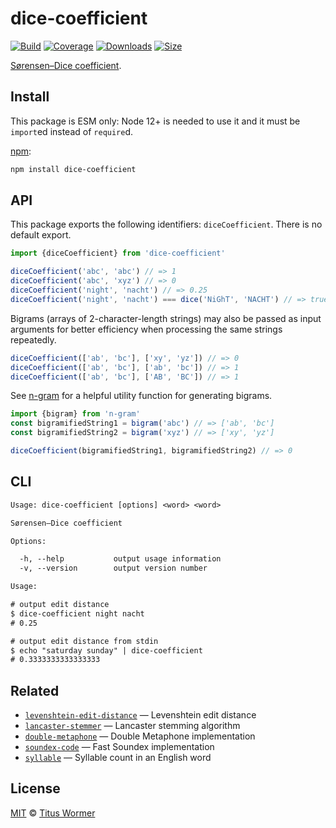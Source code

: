 # dice-coefficient

[![Build][build-badge]][build]
[![Coverage][coverage-badge]][coverage]
[![Downloads][downloads-badge]][downloads]
[![Size][size-badge]][size]

[Sørensen–Dice coefficient][wiki].

## Install

This package is ESM only: Node 12+ is needed to use it and it must be `import`ed
instead of `require`d.

[npm][]:

```sh
npm install dice-coefficient
```

## API

This package exports the following identifiers: `diceCoefficient`.
There is no default export.

```js
import {diceCoefficient} from 'dice-coefficient'

diceCoefficient('abc', 'abc') // => 1
diceCoefficient('abc', 'xyz') // => 0
diceCoefficient('night', 'nacht') // => 0.25
diceCoefficient('night', 'nacht') === dice('NiGhT', 'NACHT') // => true
```

Bigrams (arrays of 2-character-length strings) may also be passed as input arguments for better efficiency when processing the same strings repeatedly.

```js
diceCoefficient(['ab', 'bc'], ['xy', 'yz']) // => 0
diceCoefficient(['ab', 'bc'], ['ab', 'bc']) // => 1
diceCoefficient(['ab', 'bc'], ['AB', 'BC']) // => 1
```

See [n-gram](https://github.com/words/n-gram) for a helpful utility function for generating bigrams.

```js
import {bigram} from 'n-gram'
const bigramifiedString1 = bigram('abc') // => ['ab', 'bc']
const bigramifiedString2 = bigram('xyz') // => ['xy', 'yz']

diceCoefficient(bigramifiedString1, bigramifiedString2) // => 0
```

## CLI

```txt
Usage: dice-coefficient [options] <word> <word>

Sørensen–Dice coefficient

Options:

  -h, --help           output usage information
  -v, --version        output version number

Usage:

# output edit distance
$ dice-coefficient night nacht
# 0.25

# output edit distance from stdin
$ echo "saturday sunday" | dice-coefficient
# 0.3333333333333333
```

## Related

*   [`levenshtein-edit-distance`](https://github.com/words/levenshtein-edit-distance)
    — Levenshtein edit distance
*   [`lancaster-stemmer`](https://github.com/words/lancaster-stemmer)
    — Lancaster stemming algorithm
*   [`double-metaphone`](https://github.com/words/double-metaphone)
    — Double Metaphone implementation
*   [`soundex-code`](https://github.com/words/soundex-code)
    — Fast Soundex implementation
*   [`syllable`](https://github.com/words/syllable)
    — Syllable count in an English word

## License

[MIT][license] © [Titus Wormer][author]

<!-- Definitions -->

[build-badge]: https://github.com/words/dice-coefficient/workflows/main/badge.svg

[build]: https://github.com/words/dice-coefficient/actions

[coverage-badge]: https://img.shields.io/codecov/c/github/words/dice-coefficient.svg

[coverage]: https://codecov.io/github/words/dice-coefficient

[downloads-badge]: https://img.shields.io/npm/dm/dice-coefficient.svg

[downloads]: https://www.npmjs.com/package/dice-coefficient

[size-badge]: https://img.shields.io/bundlephobia/minzip/dice-coefficient.svg

[size]: https://bundlephobia.com/result?p=dice-coefficient

[npm]: https://docs.npmjs.com/cli/install

[license]: license

[author]: https://wooorm.com

[wiki]: https://en.wikipedia.org/wiki/Sørensen–Dice_coefficient
